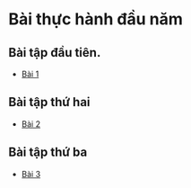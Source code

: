# Bài thực hành đầu năm
## Bài tập đầu tiên.
- [Bài 1](https://www.jdoodle.com/a/5rDz)
## Bài tập thứ hai
- [Bài 2](https://www.jdoodle.com/a/5u8B)
## Bài tập thứ ba
- [Bài 3](https://www.jdoodle.com/a/5tD4)
